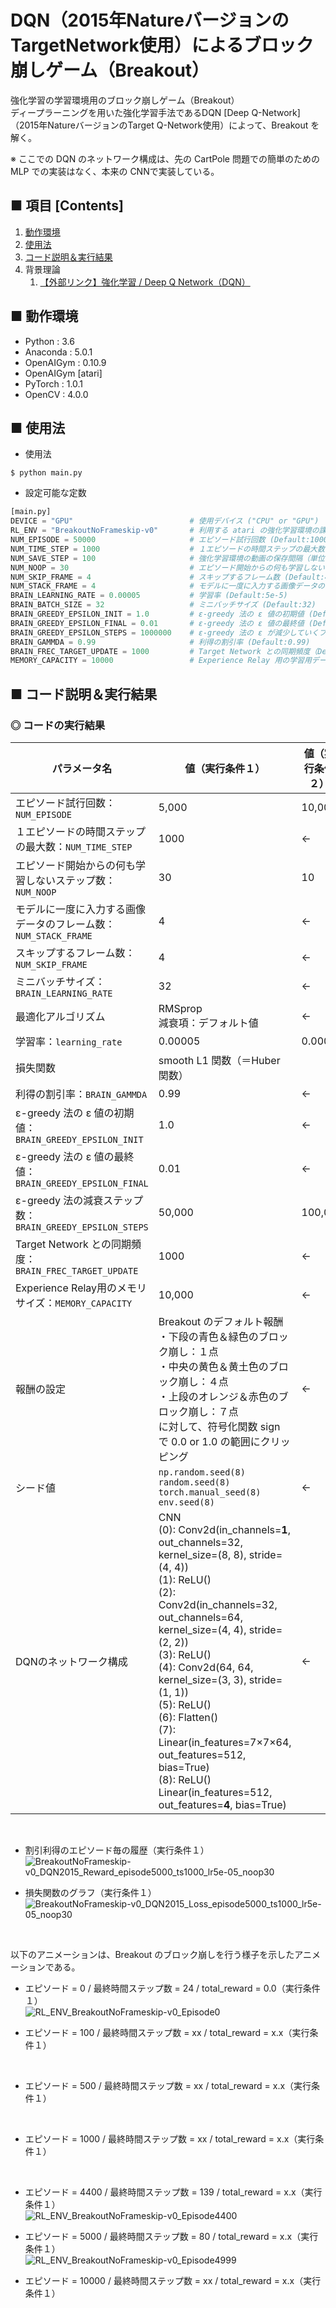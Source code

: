 # DQN（2015年NatureバージョンのTargetNetwork使用）によるブロック崩しゲーム（Breakout）
強化学習の学習環境用のブロック崩しゲーム（Breakout）<br>
ディープラーニングを用いた強化学習手法であるDQN [Deep Q-Network] （2015年NatureバージョンのTarget Q-Network使用）によって、Breakout を解く。<br>

※ ここでの DQN のネットワーク構成は、先の CartPole 問題での簡単のための MLP での実装はなく、本来の CNNで実装している。<br>

## ■ 項目 [Contents]
1. [動作環境](#動作環境)
1. [使用法](#使用法)
1. [コード説明＆実行結果](#コード説明＆実行結果)
1. 背景理論
    1. [【外部リンク】強化学習 / Deep Q Network（DQN）](http://yagami12.hatenablog.com/entry/2019/02/22/210608#DeepQNetwork)


## ■ 動作環境

- Python : 3.6
- Anaconda : 5.0.1
- OpenAIGym : 0.10.9
- OpenAIGym [atari]
- PyTorch : 1.0.1
- OpenCV : 4.0.0

## ■ 使用法

- 使用法
```
$ python main.py
```

- 設定可能な定数
```python
[main.py]
DEVICE = "GPU"                          # 使用デバイス ("CPU" or "GPU")
RL_ENV = "BreakoutNoFrameskip-v0"       # 利用する atari の強化学習環境の課題名
NUM_EPISODE = 50000                     # エピソード試行回数 (Default:10000)
NUM_TIME_STEP = 1000                    # １エピソードの時間ステップの最大数
NUM_SAVE_STEP = 100                     # 強化学習環境の動画の保存間隔（単位：エピソード数）
NUM_NOOP = 30                           # エピソード開始からの何も学習しないステップ数 (Default:30)
NUM_SKIP_FRAME = 4                      # スキップするフレーム数 (Default:4)
NUM_STACK_FRAME = 4                     # モデルに一度に入力する画像データのフレーム数 (Default:4)
BRAIN_LEARNING_RATE = 0.00005           # 学習率 (Default:5e-5)
BRAIN_BATCH_SIZE = 32                   # ミニバッチサイズ (Default:32)
BRAIN_GREEDY_EPSILON_INIT = 1.0         # ε-greedy 法の ε 値の初期値 (Default:1.0)
BRAIN_GREEDY_EPSILON_FINAL = 0.01       # ε-greedy 法の ε 値の最終値 (Default:0.1)
BRAIN_GREEDY_EPSILON_STEPS = 1000000    # ε-greedy 法の ε が減少していくフレーム数　(Default:1_000_000)
BRAIN_GAMMDA = 0.99                     # 利得の割引率 (Default:0.99)
BRAIN_FREC_TARGET_UPDATE = 1000         # Target Network との同期頻度（Default:10_000） 
MEMORY_CAPACITY = 10000                 # Experience Relay 用の学習用データセットのメモリの最大の長さ (Default:1_000_000)
```

<a id="コード説明＆実行結果"></a>

## ■ コード説明＆実行結果

### ◎ コードの実行結果

|パラメータ名|値（実行条件１）|値（実行条件２）|
|---|---|---|
|エピソード試行回数：`NUM_EPISODE`|5,000|10,000|
|１エピソードの時間ステップの最大数：`NUM_TIME_STEP`|1000|←|
|エピソード開始からの何も学習しないステップ数：`NUM_NOOP`|30|10|
|モデルに一度に入力する画像データのフレーム数：`NUM_STACK_FRAME`|4|←|
|スキップするフレーム数：`NUM_SKIP_FRAME`|4|←|
|ミニバッチサイズ：`BRAIN_LEARNING_RATE`|32|←|
|最適化アルゴリズム|RMSprop<br>減衰項：デフォルト値|←|
|学習率：`learning_rate`|0.00005|0.0005|
|損失関数|smooth L1 関数（＝Huber 関数）|
|利得の割引率：`BRAIN_GAMMDA`|0.99|←|
|ε-greedy 法の ε 値の初期値：`BRAIN_GREEDY_EPSILON_INIT`|1.0|←|
|ε-greedy 法の ε 値の最終値：`BRAIN_GREEDY_EPSILON_FINAL`|0.01|←|
|ε-greedy 法の減衰ステップ数：`BRAIN_GREEDY_EPSILON_STEPS`|50,000|100,00|
|Target Network との同期頻度：`BRAIN_FREC_TARGET_UPDATE`|1000|←|
|Experience Relay用のメモリサイズ：`MEMORY_CAPACITY`|10,000|←|
|報酬の設定|Breakout のデフォルト報酬<br>・下段の青色＆緑色のブロック崩し：１点<br>・中央の黄色＆黄土色のブロック崩し：４点<br>・上段のオレンジ＆赤色のブロック崩し：７点<br>に対して、符号化関数 sign で 0.0 or 1.0 の範囲にクリッピング|←|
|シード値|`np.random.seed(8)`<br>`random.seed(8)`<br>`torch.manual_seed(8)`<br>`env.seed(8)`|←|
|DQNのネットワーク構成|CNN<br>(0): Conv2d(in_channels=**1**, out_channels=32, kernel_size=(8, 8), stride=(4, 4))<br>(1): ReLU()<br>(2): Conv2d(in_channels=32, out_channels=64, kernel_size=(4, 4), stride=(2, 2))<br>(3): ReLU()<br>(4): Conv2d(64, 64, kernel_size=(3, 3), stride=(1, 1))<br>(5): ReLU()<br>(6): Flatten()<br>(7): Linear(in_features=7×7×64, out_features=512, bias=True)<br>(8): ReLU()<br>Linear(in_features=512, out_features=**4**, bias=True)|←|

<!--
|報酬の設定|Breakout のデフォルト報酬<br>・下段の青色＆緑色のブロック崩し：１点<br>・中央の黄色＆黄土色のブロック崩し：４点<br>・上段のオレンジ＆赤色のブロック崩し：７点<br>に対して0.0~1.0の範囲にクリッピング|←|
-->

<br>

- 割引利得のエピソード毎の履歴（実行条件１）<br>
![BreakoutNoFrameskip-v0_DQN2015_Reward_episode5000_ts1000_lr5e-05_noop30](https://user-images.githubusercontent.com/25688193/55045104-074c7d00-5080-11e9-9dd5-9fc364507843.png)<br>

- 損失関数のグラフ（実行条件１）<br>
![BreakoutNoFrameskip-v0_DQN2015_Loss_episode5000_ts1000_lr5e-05_noop30](https://user-images.githubusercontent.com/25688193/55045103-06b3e680-5080-11e9-89a6-901b7c4eb003.png)<br>

<br>

以下のアニメーションは、Breakout のブロック崩しを行う様子を示したアニメーションである。<br>
<!--
エピソードの経過と共に、徐々にブロック崩しが出来るようになっており、徐々に学習できていることがわかる。<br>
-->


- エピソード = 0 / 最終時間ステップ数 = 24 / total_reward = 0.0（実行条件１）<br>
![RL_ENV_BreakoutNoFrameskip-v0_Episode0](https://user-images.githubusercontent.com/25688193/54999042-c9fdd600-5012-11e9-97af-ae7153c8f860.gif)<br>

- エピソード = 100 / 最終時間ステップ数 = xx / total_reward = x.x（実行条件１）<br>
<br>

- エピソード = 500 / 最終時間ステップ数 = xx / total_reward = x.x（実行条件１）<br>
<br>

- エピソード = 1000 / 最終時間ステップ数 = xx / total_reward = x.x（実行条件１）<br>
<br>

- エピソード = 4400 / 最終時間ステップ数 = 139 / total_reward = x.x（実行条件１）<br>
![RL_ENV_BreakoutNoFrameskip-v0_Episode4400](https://user-images.githubusercontent.com/25688193/55045191-52ff2680-5080-11e9-9e80-42528bd09a72.gif)<br>

- エピソード = 5000 / 最終時間ステップ数 = 80 / total_reward = x.x（実行条件１）<br>
![RL_ENV_BreakoutNoFrameskip-v0_Episode4999](https://user-images.githubusercontent.com/25688193/55045151-3a8f0c00-5080-11e9-9573-fdadac98fa26.gif)<br>

- エピソード = 10000 / 最終時間ステップ数 = xx / total_reward = x.x（実行条件１）<br>
<br>

<!--
- エピソード = 0 / 最終時間ステップ数 = 40（実行条件１）<br>
![RL_ENV_BreakoutNoFrameskip-v0_Episode0](https://user-images.githubusercontent.com/25688193/54874023-86df0f80-4e26-11e9-831a-7ceb512b0b64.gif)<br>

- エピソード = 100 / 最終時間ステップ数 = 28（実行条件１）<br>
![RL_ENV_BreakoutNoFrameskip-v0_Episode100](https://user-images.githubusercontent.com/25688193/54874024-86df0f80-4e26-11e9-8e24-84d8937d20a6.gif)<br>

- エピソード = 200 / 最終時間ステップ数 = 28（実行条件１）<br>
![RL_ENV_BreakoutNoFrameskip-v0_Episode200](https://user-images.githubusercontent.com/25688193/54874025-8777a600-4e26-11e9-8fdb-fea9a0925d04.gif)<br>

- エピソード = 300 / 最終時間ステップ数 = 56（実行条件１）<br>
![RL_ENV_BreakoutNoFrameskip-v0_Episode300](https://user-images.githubusercontent.com/25688193/54874026-8777a600-4e26-11e9-89e3-804e7f3350f9.gif)<br>

- エピソード = 400 / 最終時間ステップ数 = 40（実行条件１）<br>
![RL_ENV_BreakoutNoFrameskip-v0_Episode400](https://user-images.githubusercontent.com/25688193/54874027-8777a600-4e26-11e9-97b7-61d84bbd3bb8.gif)<br>

- エピソード = 500 / 最終時間ステップ数 = 28（実行条件１）<br>
![RL_ENV_BreakoutNoFrameskip-v0_Episode500](https://user-images.githubusercontent.com/25688193/54874028-8777a600-4e26-11e9-86f8-bb25db9d04db.gif)<br>

- エピソード = 1000 / 最終時間ステップ数 = 70（実行条件１）<br>
![RL_ENV_BreakoutNoFrameskip-v0_Episode1000](https://user-images.githubusercontent.com/25688193/54874032-8b0b2d00-4e26-11e9-9689-6149fed10100.gif)<br>

- エピソード = 2000 / 最終時間ステップ数 = 24<br>
![RL_ENV_BreakoutNoFrameskip-v0_Episode2000](https://user-images.githubusercontent.com/25688193/54874071-459b2f80-4e27-11e9-826a-9517a7b15d3f.gif)<br>

- エピソード = 3000 / 最終時間ステップ数 = 64<br>
![RL_ENV_BreakoutNoFrameskip-v0_Episode3000](https://user-images.githubusercontent.com/25688193/54874073-4764f300-4e27-11e9-9c0b-05c44cbf5ce6.gif)<br>

- エピソード = 4000 / 最終時間ステップ数 = 100<br>
![RL_ENV_BreakoutNoFrameskip-v0_Episode4000](https://user-images.githubusercontent.com/25688193/54874074-49c74d00-4e27-11e9-9728-fc0ced3d0c3e.gif)<br>

- エピソード = 9000 / 最終時間ステップ数 = 107<br>
![RL_ENV_BreakoutNoFrameskip-v0_Episode9000](https://user-images.githubusercontent.com/25688193/54874087-7d09dc00-4e27-11e9-950a-b283eb564650.gif)<br>

- エピソード = 9100 / 最終時間ステップ数 = 172<br>
![RL_ENV_BreakoutNoFrameskip-v0_Episode9100](https://user-images.githubusercontent.com/25688193/54874102-c2c6a480-4e27-11e9-9295-04ce4f1282ae.gif)<br>

- エピソード = 10000 / 最終時間ステップ数 = 76<br>
![RL_ENV_BreakoutNoFrameskip-v0_Episode9999](https://user-images.githubusercontent.com/25688193/54874083-682d4880-4e27-11e9-82a6-001054c41210.gif)<br>
-->

<!--
- エピソード = 100 / 最終時間ステップ数 = 56（実行条件１）<br>
![RL_ENV_BreakoutNoFrameskip-v0_Episode100](https://user-images.githubusercontent.com/25688193/54818179-057b6600-4cdc-11e9-930b-4de997330f4b.gif)<br>

- エピソード = 200 / 最終時間ステップ数 = 99（実行条件１）<br>
![RL_ENV_BreakoutNoFrameskip-v0_Episode200](https://user-images.githubusercontent.com/25688193/54818281-378cc800-4cdc-11e9-8dc2-3ba7a7fa36c0.gif)<br>

- エピソード = 400 / 最終時間ステップ数 = 132（実行条件１）<br>
![RL_ENV_BreakoutNoFrameskip-v0_Episode400](https://user-images.githubusercontent.com/25688193/54818365-6dca4780-4cdc-11e9-999a-fa7563fa072e.gif)<br>

- エピソード = 500 / 最終時間ステップ数 = 22（実行条件１）<br>
![RL_ENV_BreakoutNoFrameskip-v0_Episode500](https://user-images.githubusercontent.com/25688193/54818180-057b6600-4cdc-11e9-9be0-61a466710ce1.gif)<br>

- エピソード = 800 / 最終時間ステップ数 = 1092（実行条件１）<br>
![RL_ENV_BreakoutNoFrameskip-v0_Episode800](https://user-images.githubusercontent.com/25688193/54818421-8dfa0680-4cdc-11e9-90cd-262651961a46.gif)<br>
> 動いていないのに、継続ステップ数が大きい？

- エピソード = 900 / 最終時間ステップ数 = 124（実行条件１）<br>
![RL_ENV_BreakoutNoFrameskip-v0_Episode900](https://user-images.githubusercontent.com/25688193/54818587-f517bb00-4cdc-11e9-98c5-04a728f442e3.gif)<br>
> 動いていない？

- エピソード = 1000 / 最終時間ステップ数 = （実行条件１）<br>
![RL_ENV_BreakoutNoFrameskip-v0_Episode999](https://user-images.githubusercontent.com/25688193/54818182-057b6600-4cdc-11e9-8627-cdc190cb1a45.gif)<br>
-->